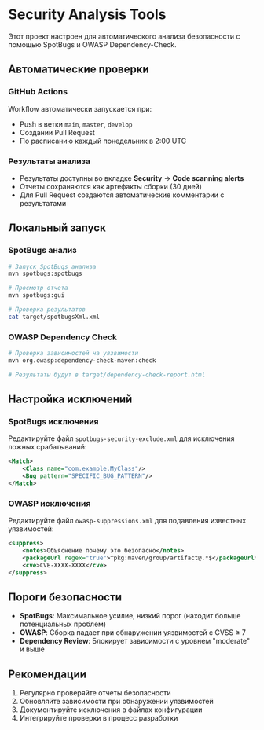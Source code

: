 # Security Analysis Tools

Этот проект настроен для автоматического анализа безопасности с помощью SpotBugs и OWASP Dependency-Check.

## Автоматические проверки

### GitHub Actions
Workflow автоматически запускается при:
- Push в ветки `main`, `master`, `develop`
- Создании Pull Request
- По расписанию каждый понедельник в 2:00 UTC

### Результаты анализа
- Результаты доступны во вкладке **Security** → **Code scanning alerts**
- Отчеты сохраняются как артефакты сборки (30 дней)
- Для Pull Request создаются автоматические комментарии с результатами

## Локальный запуск

### SpotBugs анализ
```bash
# Запуск SpotBugs анализа
mvn spotbugs:spotbugs

# Просмотр отчета
mvn spotbugs:gui

# Проверка результатов
cat target/spotbugsXml.xml
```

### OWASP Dependency Check
```bash
# Проверка зависимостей на уязвимости
mvn org.owasp:dependency-check-maven:check

# Результаты будут в target/dependency-check-report.html
```

## Настройка исключений

### SpotBugs исключения
Редактируйте файл `spotbugs-security-exclude.xml` для исключения ложных срабатываний:

```xml
<Match>
    <Class name="com.example.MyClass"/>
    <Bug pattern="SPECIFIC_BUG_PATTERN"/>
</Match>
```

### OWASP исключения
Редактируйте файл `owasp-suppressions.xml` для подавления известных уязвимостей:

```xml
<suppress>
    <notes>Объяснение почему это безопасно</notes>
    <packageUrl regex="true">^pkg:maven/group/artifact@.*$</packageUrl>
    <cve>CVE-XXXX-XXXX</cve>
</suppress>
```

## Пороги безопасности

- **SpotBugs**: Максимальное усилие, низкий порог (находит больше потенциальных проблем)
- **OWASP**: Сборка падает при обнаружении уязвимостей с CVSS ≥ 7
- **Dependency Review**: Блокирует зависимости с уровнем "moderate" и выше

## Рекомендации

1. Регулярно проверяйте отчеты безопасности
2. Обновляйте зависимости при обнаружении уязвимостей
3. Документируйте исключения в файлах конфигурации
4. Интегрируйте проверки в процесс разработки
